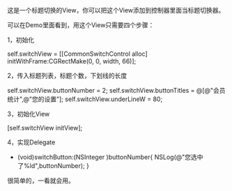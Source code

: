 这是一个标题切换的View，你可以把这个View添加到控制器里面当标题切换器。

可以在Demo里面看到，用这个View只需要四个步骤：

1，初始化

self.switchView = [[CommonSwitchControl alloc] initWithFrame:CGRectMake(0, 0, width, 66)];

2，传入标题列表，标题个数，下划线的长度

self.switchView.buttonNumber = 2;
self.switchView.buttonTitles = @[@"会员统计",@"您的设置"];
self.switchView.underLineW = 80;

3，初始化View

[self.switchView initView];

4，实现Delegate

- (void)switchButton:(NSInteger )buttonNumber{
    NSLog(@"您选中了%ld",buttonNumber);
}

很简单的，一看就会用。


